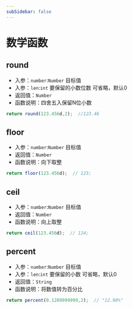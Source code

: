 ```yaml
---
subSidebar: false
---
```

# 数学函数

## round
- 入参：`number`:`Number`  目标值
- 入参：`len`:`int`  要保留的小数位数 可省略，默认0
- 返回值：`Number`
- 函数说明：四舍五入保留N位小数
```js
return round(123.456d,2);  //123.46
```

## floor
- 入参：`number`:`Number`  目标值
- 返回值：`Number`
- 函数说明：向下取整
```js
return floor(123.456d);  // 123;
```

## ceil
- 入参：`number`:`Number`  目标值
- 返回值：`Number`
- 函数说明：向上取整
```js
return ceil(123.456d);  // 124;
```

## percent
- 入参：`number`:`Number`  目标值
- 入参：`len`:`int`  要保留的小数   可省略，默认0
- 返回值：`String`
- 函数说明：将数值转为百分比
```js
return percent(0.1289999999,2);  // "12.90%"
```
